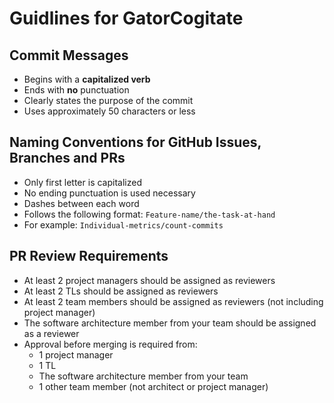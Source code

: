# Guidlines for GatorCogitate

## Commit Messages

- Begins with a **capitalized verb**
- Ends with **no** punctuation
- Clearly states the purpose of the commit
- Uses approximately 50 characters or less

## Naming Conventions for GitHub Issues, Branches and PRs

- Only first letter is capitalized
- No ending punctuation is used necessary
- Dashes between each word
- Follows the following format: `Feature-name/the-task-at-hand`
- For example: `Individual-metrics/count-commits`

## PR Review Requirements

- At least 2 project managers should be assigned as reviewers
- At least 2 TLs should be assigned as reviewers
- At least 2 team members should be assigned as reviewers (not including project
  manager)
- The software architecture member from your team should be assigned as a reviewer
- Approval before merging is required from:
  - 1 project manager
  - 1 TL
  - The software architecture member from your team
  - 1 other team member (not architect or project manager)

